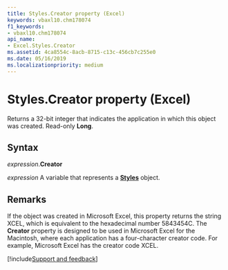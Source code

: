 ```yaml
---
title: Styles.Creator property (Excel)
keywords: vbaxl10.chm178074
f1_keywords:
- vbaxl10.chm178074
api_name:
- Excel.Styles.Creator
ms.assetid: 4ca8554c-8acb-8715-c13c-456cb7c255e0
ms.date: 05/16/2019
ms.localizationpriority: medium
---
```



# Styles.Creator property (Excel)

Returns a 32-bit integer that indicates the application in which this object was created. Read-only **Long**.


## Syntax

_expression_.**Creator**

_expression_ A variable that represents a **[Styles](Excel.Styles.md)** object.


## Remarks

If the object was created in Microsoft Excel, this property returns the string XCEL, which is equivalent to the hexadecimal number 5843454C. The **Creator** property is designed to be used in Microsoft Excel for the Macintosh, where each application has a four-character creator code. For example, Microsoft Excel has the creator code XCEL.




[!include[Support and feedback](~/includes/feedback-boilerplate.md)]